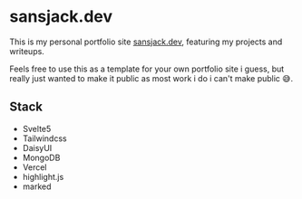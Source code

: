 # sansjack.dev
This is my personal portfolio site [sansjack.dev](https://sansjack.dev), featuring my projects and writeups.

Feels free to use this as a template for your own portfolio site i guess, but really just wanted to make it public as most work i do i can't make public 😅.

## Stack
- Svelte5
- Tailwindcss
- DaisyUI
- MongoDB
- Vercel
- highlight.js
- marked